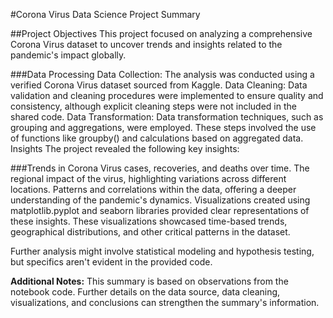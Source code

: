 #Corona Virus Data Science Project Summary

##Project Objectives
This project focused on analyzing a comprehensive Corona Virus dataset to uncover trends and insights related to the pandemic's impact globally.

###Data Processing
Data Collection: The analysis was conducted using a verified Corona Virus dataset sourced from Kaggle.
Data Cleaning: Data validation and cleaning procedures were implemented to ensure quality and consistency, although explicit cleaning steps were not included in the shared code.
Data Transformation: Data transformation techniques, such as grouping and aggregations, were employed. These steps involved the use of functions like groupby() and calculations based on aggregated data.
Insights
The project revealed the following key insights:

###Trends in Corona Virus cases, recoveries, and deaths over time.
The regional impact of the virus, highlighting variations across different locations.
Patterns and correlations within the data, offering a deeper understanding of the pandemic's dynamics.
Visualizations created using matplotlib.pyplot and seaborn libraries provided clear representations of these insights. These visualizations showcased time-based trends, geographical distributions, and other critical patterns in the dataset.



Further analysis might involve statistical modeling and hypothesis testing, but specifics aren't evident in the provided code.


**Additional Notes:**
This summary is based on observations from the notebook code. Further details on the data source, data cleaning, visualizations, and conclusions can strengthen the summary's information.
